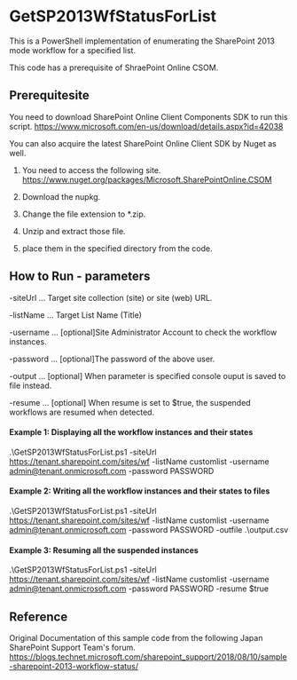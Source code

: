 # GetSP2013WfStatusForList 

This is a PowerShell implementation of enumerating the SharePoint 2013 mode workflow for a specified list.

This code has a prerequisite of ShraePoint Online CSOM.

## Prerequitesite
You need to download SharePoint Online Client Components SDK to run this script.
https://www.microsoft.com/en-us/download/details.aspx?id=42038

You can also acquire the latest SharePoint Online Client SDK by Nuget as well.

1. You need to access the following site. 
https://www.nuget.org/packages/Microsoft.SharePointOnline.CSOM

2. Download the nupkg.
3. Change the file extension to *.zip.
4. Unzip and extract those file.
5. place them in the specified directory from the code. 

## How to Run - parameters

-siteUrl ... Target site collection (site) or site (web) URL.

-listName ... Target List Name (Title)

-username ... [optional]Site Administrator Account to check the workflow instances.

-password ... [optional]The password of the above user.

-output   ... [optional] When parameter is specified console ouput is saved to file instead.

-resume   ... [optional] When resume is set to $true, the suspended workflows are resumed when detected.


#### Example 1: Displaying all the workflow instances and their states
.\GetSP2013WfStatusForList.ps1 -siteUrl https://tenant.sharepoint.com/sites/wf -listName customlist -username admin@tenant.onmicrosoft.com -password PASSWORD

#### Example 2: Writing all the workflow instances and their states to files
.\GetSP2013WfStatusForList.ps1 -siteUrl https://tenant.sharepoint.com/sites/wf -listName customlist -username admin@tenant.onmicrosoft.com -password PASSWORD -outfile .\output.csv

#### Example 3: Resuming all the suspended instances
.\GetSP2013WfStatusForList.ps1 -siteUrl https://tenant.sharepoint.com/sites/wf -listName customlist -username admin@tenant.onmicrosoft.com -password PASSWORD -resume $true


## Reference
Original Documentation of this sample code from the following Japan SharePoint Support Team's forum.
https://blogs.technet.microsoft.com/sharepoint_support/2018/08/10/sample-sharepoint-2013-workflow-status/
